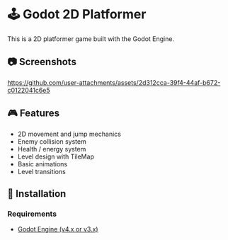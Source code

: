 # 🕹️ Godot 2D Platformer

This is a 2D platformer game built with the Godot Engine.

## 📷 Screenshots



https://github.com/user-attachments/assets/2d312cca-39f4-44af-b672-c0122041c6e5



## 🎮 Features

- 2D movement and jump mechanics  
- Enemy collision system  
- Health / energy system  
- Level design with TileMap  
- Basic animations  
- Level transitions

## 🔧 Installation

### Requirements

- [Godot Engine (v4.x or v3.x)](https://godotengine.org/download)
